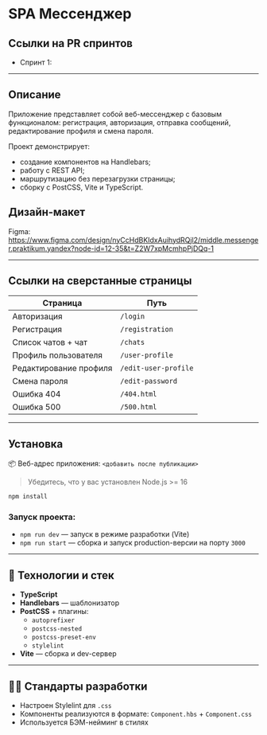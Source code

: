 # SPA Мессенджер

## Ссылки на PR спринтов

- Спринт 1: 

---

## Описание

Приложение представляет собой веб-мессенджер с базовым функционалом: регистрация, авторизация, отправка сообщений, редактирование профиля и смена пароля.

Проект демонстрирует:
- создание компонентов на Handlebars;
- работу с REST API;
- маршрутизацию без перезагрузки страницы;
- сборку с PostCSS, Vite и TypeScript.

## Дизайн-макет

Figma: https://www.figma.com/design/nyCcHdBKIdxAuihydRQjl2/middle.messenger.praktikum.yandex?node-id=12-35&t=Z2W7xpMcmhpPjDQq-1

---

## Ссылки на сверстанные страницы

| Страница               | Путь               |
|------------------------|--------------------|
| Авторизация            | `/login`           |
| Регистрация            | `/registration`    |
| Список чатов + чат     | `/chats`           |
| Профиль пользователя   | `/user-profile`    |
| Редактирование профиля | `/edit-user-profile` |
| Смена пароля           | `/edit-password`   |
| Ошибка 404             | `/404.html`        |
| Ошибка 500             | `/500.html`        |

---

## Установка

📦 Веб-адрес приложения: `<добавить после публикации>`

> Убедитесь, что у вас установлен Node.js >= 16

```bash
npm install
```

### Запуск проекта:

- `npm run dev` — запуск в режиме разработки (Vite)
- `npm run start` — сборка и запуск production-версии на порту `3000`

---

## 🧰 Технологии и стек

- **TypeScript**
- **Handlebars** — шаблонизатор
- **PostCSS** + плагины:
  - `autoprefixer`
  - `postcss-nested`
  - `postcss-preset-env`
  - `stylelint`
- **Vite** — сборка и dev-сервер

---

## 🧑‍💻 Стандарты разработки

- Настроен Stylelint для `.css`
- Компоненты реализуются в формате: `Component.hbs` + `Component.css`
- Используется БЭМ-нейминг в стилях

